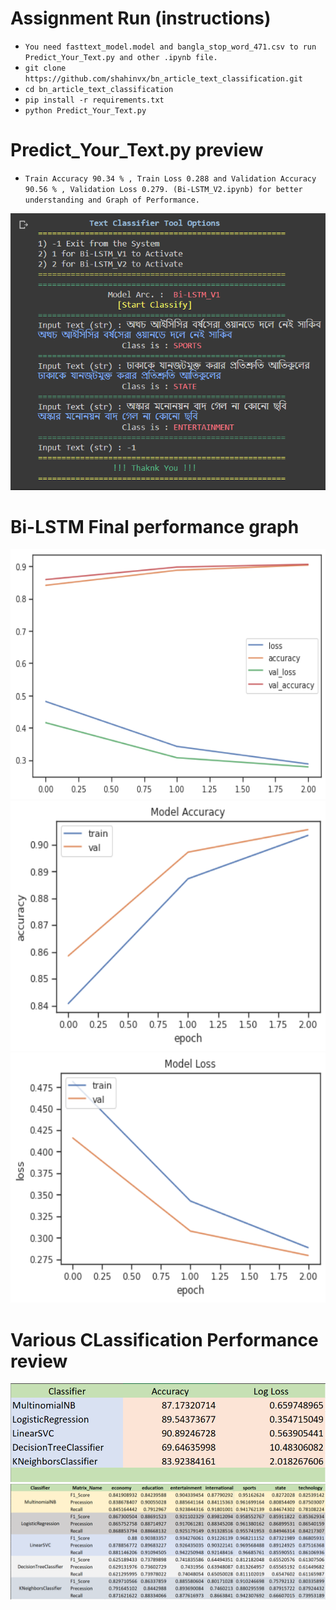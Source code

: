 # Assignment Run (instructions)

- `You need fasttext_model.model and bangla_stop_word_471.csv to run Predict_Your_Text.py and other .ipynb file.`
- `git clone https://github.com/shahinvx/bn_article_text_classification.git`
- `cd bn_article_text_classification`
- `pip install -r requirements.txt`
- `python Predict_Your_Text.py`

# Predict_Your_Text.py preview

- `Train Accuracy 90.34 % , Train Loss 0.288 and Validation Accuracy 90.56 % , Validation Loss 0.279. (Bi-LSTM_V2.ipynb) for better understanding and Graph of Performance.`

![Predict Your Text](/Performance_Graphs/Check_Your_Text.PNG)


# Bi-LSTM Final performance graph

<img src="/Performance_Graphs/4.png" width="600" height="400">
<img src="/Performance_Graphs/5.png" width="600" height="400">
<img src="/Performance_Graphs/6.png" width="600" height="400">

# Various CLassification Performance review

<img src="/Performance_Graphs/Acc_Scores.PNG" width="1005">
<img src="/Performance_Graphs/Scores.PNG">
